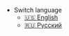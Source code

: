 * Switch language
  * [:us: English](/get-started/installation)
  * [:ru: Русский](/ru/get-started/installation)